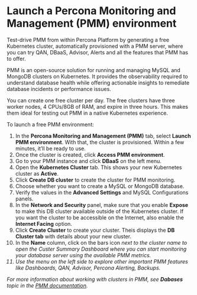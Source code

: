# Launch a Percona Monitoring and Management (PMM) environment

Test-drive PMM from within Percona Platform by generating a free Kubernetes cluster, automatically provisioned with a PMM server, where you can try QAN, DBaaS, Advisor, Alerts and all the features that PMM has to offer.

PMM is an open-source solution for running and managing MySQL and MongoDB clusters on Kubernetes. It provides the observability required to understand database health while offering actionable insights to remediate database incidents or performance issues.  

You can create one free cluster per day. The free clusters have three worker nodes, 4 CPUs/8GB of RAM, and expire in three hours. This makes them ideal for testing out PMM in a native Kubernetes experience.


To launch a free PMM environment:

1. In the **Percona Monitoring and Management (PMM)** tab, select **Launch PMM environment**. With that, the cluster is provisioned. Within a few minutes, it’ll be ready to use.
2. Once the cluster is created, click **Access PMM environment**.
3. Go to your PMM instance and click <i class="uil uil-database"></i> **DBaaS** on the left menu.
4. Open the **Kubernetes Cluster** tab. This shows your new Kubernetes cluster as **Active**.
5. Click **Create DB cluster** to create the cluster for PMM monitoring.
6. Choose whether you want to create a MySQL or MongoDB database.
7. Verify the values in  the **Advanced Settings** and MySQL Configurations panels.
8. In the **Network and Security** panel, make sure that you enable **Expose** to make this DB cluster available outside of the Kubernetes cluster. If you want the cluster to be accessible on the Internet, also enable the **Internet Facing** option.
9. Click **Create Cluster** to create your cluster. Theis displays the **DB Cluster tab** with details about your new cluster. 
10. In the **Name** column, click on the bars icon <i class="uil uil-graph-bar"> next to the cluster name to open the Custer Summary Dashboard where you can start monitoring your database server using the available PMM metrics.
11. Use the menu on the left side to explore other important PMM features like Dashboards, QAN, Advisor, Percona Alerting, Backups. 

For more information about working with clusters in PMM, see **Dabases** topic in the [PMM documentation](https://docs.percona.com/percona-monitoring-and-management/dbaas/databases.html).